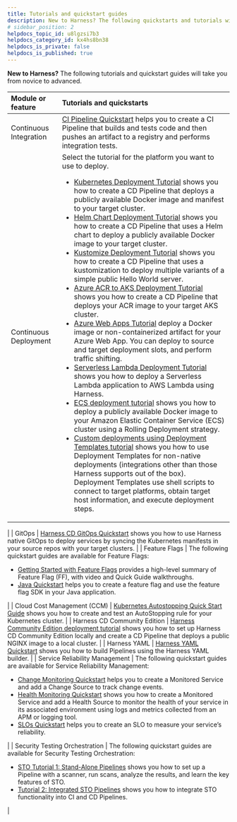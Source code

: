 ```yaml
---
title: Tutorials and quickstart guides
description: New to Harness? The following quickstarts and tutorials will take you from novice to advanced.
# sidebar_position: 2
helpdocs_topic_id: u8lgzsi7b3
helpdocs_category_id: kx4hs8bn38
helpdocs_is_private: false
helpdocs_is_published: true
---
```


**New to Harness?** The following tutorials and quickstart guides will take you from novice to advanced.



|Module or feature  |Tutorials and quickstarts |
| :--- | :--- |
| Continuous Integration | [CI Pipeline Quickstart](../continuous-integration/ci-quickstarts/ci-pipeline-quickstart.md) helps you to create a CI Pipeline that builds and tests code and then pushes an artifact to a registry and performs integration tests. |
| Continuous Deployment | Select the tutorial for the platform you want to use to deploy. <ul><li>[Kubernetes Deployment Tutorial](../continuous-delivery/onboard-cd/cd-quickstarts/kubernetes-cd-quickstart.md) shows you how to create a CD Pipeline that deploys a publicly available Docker image and manifest to your target cluster.</li><li>[Helm Chart Deployment Tutorial](../continuous-delivery/onboard-cd/cd-quickstarts/helm-cd-quickstart.md) shows you how to create a CD Pipeline that uses a Helm chart to deploy a publicly available Docker image to your target cluster.</li><li>[Kustomize Deployment Tutorial](../continuous-delivery/onboard-cd/cd-quickstarts/kustomize-quickstart.md) shows you how to create a CD Pipeline that uses a kustomization to deploy multiple variants of a simple public Hello World server.</li><li>[Azure ACR to AKS Deployment Tutorial](../continuous-delivery/onboard-cd/cd-quickstarts/azure-cd-quickstart.md) shows you how to create a CD Pipeline that deploys your ACR image to your target AKS cluster.</li><li>[Azure Web Apps Tutorial](../continuous-delivery/onboard-cd/cd-quickstarts/azure-web-apps-tutorial.md) deploy a Docker image or non-containerized artifact for your Azure Web App. You can deploy to source and target deployment slots, and perform traffic shifting.</li><li>[Serverless Lambda Deployment Tutorial](../continuous-delivery/onboard-cd/cd-quickstarts/serverless-lambda-cd-quickstart.md) shows you how to deploy a Serverless Lambda application to AWS Lambda using Harness.</li><li>[ECS deployment tutorial](../continuous-delivery/onboard-cd/cd-quickstarts/ecs-deployment-tutorial.md) shows you how to deploy a publicly available Docker image to your Amazon Elastic Container Service (ECS) cluster using a Rolling Deployment strategy.</li><li>[Custom deployments using Deployment Templates tutorial](../continuous-delivery/onboard-cd/cd-quickstarts/custom-deployment-tutorial.md) shows you how to use Deployment Templates for non-native deployments (integrations other than those Harness supports out of the box). Deployment Templates use shell scripts to connect to target platforms, obtain target host information, and execute deployment steps.</li></ul>
 |
| GitOps | [Harness CD GitOps Quickstart](../continuous-delivery/cd-gitops/harness-cd-git-ops-quickstart.md) shows you how to use Harness native GitOps to deploy services by syncing the Kubernetes manifests in your source repos with your target clusters.
 |
| Feature Flags | The following quickstart guides are available for Feature Flags: <ul><li>[Getting Started with Feature Flags](../feature-flags/1-ff-onboarding/2-ff-getting-started/2-getting-started-with-feature-flags.md) provides a high-level summary of Feature Flag (FF), with video and Quick Guide walkthroughs.</li><li>[Java Quickstart](../feature-flags/1-ff-onboarding/2-ff-getting-started/3-java-quickstart.md) helps you to create a feature flag and use the feature flag SDK in your Java application.</li></ul>
 |
| Cloud Cost Management (CCM) | [Kubernetes Autostopping Quick Start Guide](../cloud-cost-management/2-use-cloud-cost-management/0-quick-start-guides/kubernetes-autostopping-quick-start-guide.md) shows you how to create and test an AutoStopping rule for your Kubernetes cluster.
 |
| Harness CD Community Edition | [Harness Community Edition deployment tutorial](../continuous-delivery/onboard-cd/cd-quickstarts/harness-community-edition-quickstart.md) shows you how to set up Harness CD Community Edition locally and create a CD Pipeline that deploys a public NGINX image to a local cluster. |
| Harness YAML | [Harness YAML Quickstart](../platform/8_Pipelines/harness-yaml-quickstart.md) shows you how to build Pipelines using the Harness YAML builder. |
| Service Reliability Management | The following quickstart guides are available for Service Reliability Management: <ul><li>[Change Monitoring Quickstart](https://docs.harness.io/article/fs64l16dbp-change-intelligence-quick-start-change-monitoring) helps you to create a Monitored Service and add a Change Source to track change events.</li><li>[Health Monitoring Quickstart](https://docs.harness.io/article/m4pbiqb4m9-verify-deployments-in-change-intelligence-quickstart) shows you how to create a Monitored Service and add a Health Source to monitor the health of your service in its associated environment using logs and metrics collected from an APM or logging tool.</li><li>[SLOs Quickstart](https://docs.harness.io/article/jnl7w1rryp-slo-quickstart) helps you to create an SLO to measure your service’s reliability.</li></ul>
 |
| Security Testing Orchestration | The following quickstart guides are available for Security Testing Orchestration: <ul><li>[STO Tutorial 1: Stand-Alone Pipelines](../security-testing-orchestration/onboard-sto/30-tutorial-1-standalone-workflows.md) shows you how to set up a Pipeline with a scanner, run scans, analyze the results, and learn the key features of STO.</li><li>[Tutorial 2: Integrated STO Pipelines](../security-testing-orchestration/onboard-sto/40-sto-tutorial-2-integrated-sto-ci-cd-workflows.md) shows you how to integrate STO functionality into CI and CD Pipelines.</li></ul>
 |

